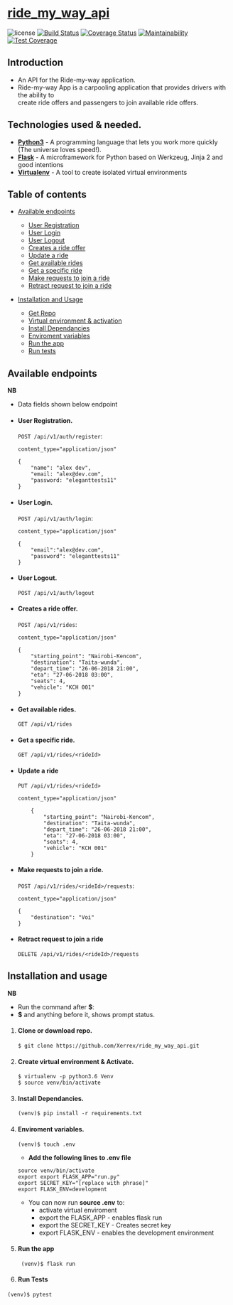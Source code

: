# [ride_my_way_api]()

![license](https://img.shields.io/github/license/mashape/apistatus.svg)
[![Build Status](https://travis-ci.org/Xerrex/ride_my_way_api.svg?branch=develop)](https://travis-ci.org/Xerrex/ride_my_way_api)
[![Coverage Status](https://coveralls.io/repos/github/Xerrex/ride_my_way_api/badge.svg?branch=develop)](https://coveralls.io/github/Xerrex/ride_my_way_api?branch=develop)
[![Maintainability](https://api.codeclimate.com/v1/badges/2c6b807869eebb4c226b/maintainability)](https://codeclimate.com/github/Xerrex/ride_my_way_api/maintainability)
[![Test Coverage](https://api.codeclimate.com/v1/badges/2c6b807869eebb4c226b/test_coverage)](https://codeclimate.com/github/Xerrex/ride_my_way_api/test_coverage)

## Introduction
* An API for the Ride-my-way application.
* Ride-my-way App is a carpooling application that provides drivers with the ability to    
  create ride offers and passengers to join available ride offers.

## Technologies used & needed.
* **[Python3](https://www.python.org/downloads/)** - A programming language that lets you work more quickly (The universe loves speed!).
* **[Flask](flask.pocoo.org/)** - A microframework for Python based on Werkzeug, Jinja 2 and good intentions
* **[Virtualenv](https://virtualenv.pypa.io/en/stable/)** - A tool to create isolated virtual environments

## Table of contents
* [Available endpoints](#available-endpoints)
  * [User Registration](#user-Registration)
  * [User Login](#user-login)
  * [User Logout](#user-logout)
  * [Creates a ride offer](#creates-a-ride-offer)
  * [Update a ride](#update-a-ride)
  * [Get available rides](#get-available-rides)
  * [Get a specific ride](#get-a-specific-ride)
  * [Make requests to join a ride](#make-requests-to-join-a-ride)
  * [Retract request to join a ride](#retract-request-to-join-a-ride)

* [Installation and Usage](#installation-and-usage)
  * [Get Repo](#clone-or-download-repo)
  * [Virtual environment & activation](#create-virtual-environment-&-Activate)
  * [Install Dependancies](#install-dependancies)
  * [Enviroment variables](#enviroment-variables)
  * [Run the app](#run-the-app)
  * [Run tests](#run-tests)

## Available endpoints
**NB** 
* Data fields shown below endpoint

*  #### User Registration. 

    `POST /api/v1/auth/register`: 
    ```
    content_type="application/json"

    {
        "name": "alex dev",
        "email: "alex@dev.com",
        "password: "eleganttests11"
    }
    ```

* #### User Login.
    `POST /api/v1/auth/login`: 
    ```
    content_type="application/json"

    {
        "email":"alex@dev.com",
        "password": "eleganttests11"
    }
    ```

* #### User Logout. 
    `POST /api/v1/auth/logout`
    

* #### Creates a ride offer.
    `POST /api/v1/rides`: 
    ```
    content_type="application/json"

    {
        "starting_point": "Nairobi-Kencom",
        "destination": "Taita-wunda",
        "depart_time": "26-06-2018 21:00",
        "eta": "27-06-2018 03:00",
        "seats": 4,
        "vehicle": "KCH 001"
    }
    ```

* #### Get available rides.
    `GET /api/v1/rides`


* #### Get a specific ride.
    `GET /api/v1/rides/<rideId>` 

* #### Update a ride
    `PUT /api/v1/rides/<rideId>`
    ```
    content_type="application/json"

        {
            "starting_point": "Nairobi-Kencom",
            "destination": "Taita-wunda",
            "depart_time": "26-06-2018 21:00",
            "eta": "27-06-2018 03:00",
            "seats": 4,
            "vehicle": "KCH 001"
        }
    ```

* #### Make requests to join a ride.
    `POST /api/v1/rides/<rideId>/requests`:
    ```
    content_type="application/json"

    {
        "destination": "Voi"
    }
    ```
* #### Retract request to join a ride
    `DELETE /api/v1/rides/<rideId>/requests`

## Installation and usage

**NB** 
* Run the command after **$**:
* **$** and anything before it, shows prompt status.

1. #### **Clone or download repo.**
    ```
    $ git clone https://github.com/Xerrex/ride_my_way_api.git
    ```
2. #### **Create virtual environment & Activate.**
    ```
    $ virtualenv -p python3.6 Venv 
    $ source venv/bin/activate
    ```
3. #### **Install Dependancies.**
    ```
    (venv)$ pip install -r requirements.txt
    ```
4. #### **Enviroment variables.**

    ```
    (venv)$ touch .env
    ```
    * **Add the following lines to .env file**
    ```
    source venv/bin/activate
    export export FLASK_APP="run.py"
    export SECRET_KEY="[replace with phrase]"
    export FLASK_ENV=development
    ```
    * You can now run **source .env** to:
      * activate virtual enviroment
      * export the FLASK_APP - enables flask run
      * export the SECRET_KEY - Creates secret key
      * export FLASK_ENV - enables the development environment

5. #### **Run the app**
   ```
    (venv)$ flask run
   ```
6. #### **Run Tests**
  ```
  (venv)$ pytest
  ```